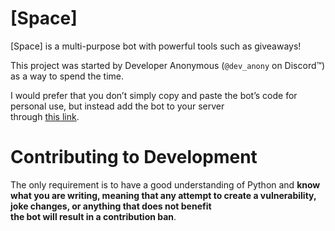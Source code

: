 # [Space]

[Space] is a multi-purpose bot with powerful tools such as giveaways!

This project was started by Developer Anonymous (``@dev_anony`` on Discord™) as a way to spend the time.

I would prefer that you don’t simply copy and paste the bot’s code for personal use, but instead add the bot to your server  
through [this link](https://discord.com/api/oauth2/authorize?client_id=1188501238506074222&permissions=565031741156854&scope=applications.commands+bot).

# Contributing to Development

The only requirement is to have a good understanding of Python and **know what you are writing, meaning that any attempt to create a vulnerability, joke changes, or anything that does not benefit**  
**the bot will result in a contribution ban**.

